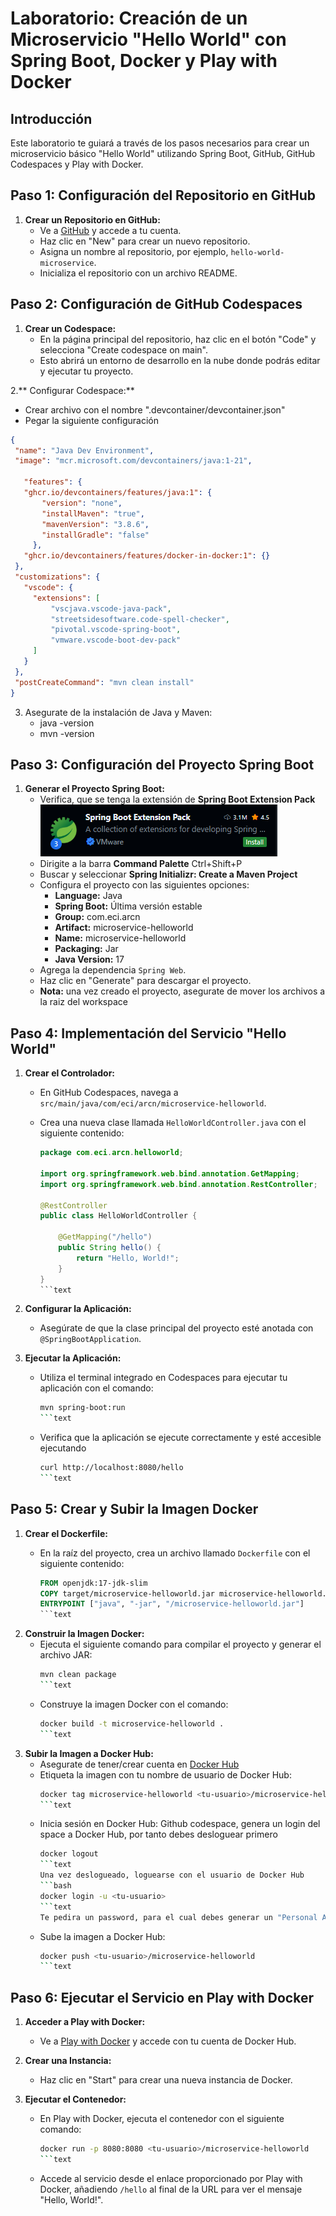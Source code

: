 # Laboratorio: Creación de un Microservicio "Hello World" con Spring Boot, Docker y Play with Docker

## Introducción

Este laboratorio te guiará a través de los pasos necesarios para crear un microservicio básico "Hello World" utilizando Spring Boot, GitHub, GitHub Codespaces y Play with Docker.

## Paso 1: Configuración del Repositorio en GitHub

1. **Crear un Repositorio en GitHub:**
    * Ve a [GitHub](https://github.com) y accede a tu cuenta.
    * Haz clic en "New" para crear un nuevo repositorio.
    * Asigna un nombre al repositorio, por ejemplo, `hello-world-microservice`.
    * Inicializa el repositorio con un archivo README.

## Paso 2: Configuración de GitHub Codespaces

1. **Crear un Codespace:**
   - En la página principal del repositorio, haz clic en el botón "Code" y selecciona "Create codespace on main".
   - Esto abrirá un entorno de desarrollo en la nube donde podrás editar y ejecutar tu proyecto.

2.** Configurar Codespace:**
   - Crear archivo con el nombre ".devcontainer/devcontainer.json"
   - Pegar la siguiente configuración
   ```json
   {
    "name": "Java Dev Environment",
    "image": "mcr.microsoft.com/devcontainers/java:1-21",

	  "features": {
      "ghcr.io/devcontainers/features/java:1": {
          "version": "none",
          "installMaven": "true",
          "mavenVersion": "3.8.6",
          "installGradle": "false"
        },
      "ghcr.io/devcontainers/features/docker-in-docker:1": {}
    },
    "customizations": {
      "vscode": {
        "extensions": [
            "vscjava.vscode-java-pack",
            "streetsidesoftware.code-spell-checker",
            "pivotal.vscode-spring-boot",
            "vmware.vscode-boot-dev-pack"
        ]
      }
    },
    "postCreateCommand": "mvn clean install"
   }
   ```

3. Asegurate de la instalación de Java y Maven:
   - java -version
   - mvn -version

## Paso 3: Configuración del Proyecto Spring Boot

1. **Generar el Proyecto Spring Boot:**
   - Verifica, que se tenga la extensión de **Spring Boot Extension Pack**
   ![alt text](/images/spring-boot-extension-pack.png)
   - Dirigite a la barra **Command Palette** Ctrl+Shift+P
   - Buscar y seleccionar **Spring Initializr: Create a Maven Project**  
   - Configura el proyecto con las siguientes opciones:
     - **Language:** Java
     - **Spring Boot:** Última versión estable
     - **Group:** com.eci.arcn
     - **Artifact:** microservice-helloworld
     - **Name:** microservice-helloworld
     - **Packaging:** Jar
     - **Java Version:** 17
   - Agrega la dependencia `Spring Web`.
   - Haz clic en "Generate" para descargar el proyecto.
   - **Nota:** una vez creado el proyecto, asegurate de mover los archivos a la raiz del workspace

## Paso 4: Implementación del Servicio "Hello World"

1. **Crear el Controlador:**
   - En GitHub Codespaces, navega a `src/main/java/com/eci/arcn/microservice-helloworld`.
   - Crea una nueva clase llamada `HelloWorldController.java` con el siguiente contenido:

     ```java
     package com.eci.arcn.helloworld;

     import org.springframework.web.bind.annotation.GetMapping;
     import org.springframework.web.bind.annotation.RestController;

     @RestController
     public class HelloWorldController {

         @GetMapping("/hello")
         public String hello() {
             return "Hello, World!";
         }
     }
     ```text

2. **Configurar la Aplicación:**
   - Asegúrate de que la clase principal del proyecto esté anotada con `@SpringBootApplication`.

3. **Ejecutar la Aplicación:**
   - Utiliza el terminal integrado en Codespaces para ejecutar tu aplicación con el comando:
     ```bash
     mvn spring-boot:run
     ```text
   - Verifica que la aplicación se ejecute correctamente y esté accesible ejecutando
     ```bash
     curl http://localhost:8080/hello
     ```text

## Paso 5: Crear y Subir la Imagen Docker

1. **Crear el Dockerfile:**
   - En la raíz del proyecto, crea un archivo llamado `Dockerfile` con el siguiente contenido:

     ```dockerfile
     FROM openjdk:17-jdk-slim
     COPY target/microservice-helloworld.jar microservice-helloworld.jar
     ENTRYPOINT ["java", "-jar", "/microservice-helloworld.jar"]
     ```text

2. **Construir la Imagen Docker:**
   - Ejecuta el siguiente comando para compilar el proyecto y generar el archivo JAR:
     ```bash
     mvn clean package
     ```text
   - Construye la imagen Docker con el comando:
     ```bash
     docker build -t microservice-helloworld .
     ```text

3. **Subir la Imagen a Docker Hub:**
   - Asegurate de tener/crear cuenta en [Docker Hub](https://hub.docker.com/)
   - Etiqueta la imagen con tu nombre de usuario de Docker Hub:
     ```bash
     docker tag microservice-helloworld <tu-usuario>/microservice-helloworld
     ```text
   - Inicia sesión en Docker Hub:
     Github codespace, genera un login del space a Docker Hub, por tanto debes desloguear primero
     ```bash
     docker logout
     ```text
     Una vez deslogueado, loguearse con el usuario de Docker Hub
     ```bash
     docker login -u <tu-usuario>
     ```text
     Te pedira un password, para el cual debes generar un "Personal Access Token" en Docker Hub
   - Sube la imagen a Docker Hub:
     ```bash
     docker push <tu-usuario>/microservice-helloworld
     ```text

## Paso 6: Ejecutar el Servicio en Play with Docker

1. **Acceder a Play with Docker:**
   - Ve a [Play with Docker](https://labs.play-with-docker.com/) y accede con tu cuenta de Docker Hub.

2. **Crear una Instancia:**
   - Haz clic en "Start" para crear una nueva instancia de Docker.

3. **Ejecutar el Contenedor:**
   - En Play with Docker, ejecuta el contenedor con el siguiente comando:
     ```bash
     docker run -p 8080:8080 <tu-usuario>/microservice-helloworld
     ```text
   - Accede al servicio desde el enlace proporcionado por Play with Docker, añadiendo `/hello` al final de la URL para ver el mensaje "Hello, World!".